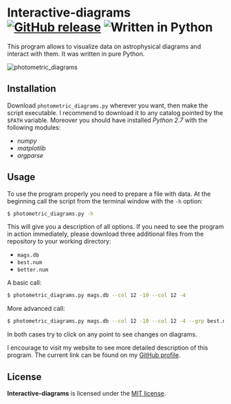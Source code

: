# Interactive-diagrams [![GitHub release](http://www.astro.uni.wroc.pl/ludzie/brus/img/github/ver20170108.svg "download")](https://github.com/PBrus/Interactive-diagrams/blob/master/photometric_diagrams.py) ![Written in Python](http://www.astro.uni.wroc.pl/ludzie/brus/img/github/Python.svg "language")

This program allows to visualize data on astrophysical diagrams and interact with them. It was written in pure Python.

![photometric_diagrams](http://www.astro.uni.wroc.pl/ludzie/brus/img/github/Phot_diagrams.gif)

## Installation

Download `photometric_diagrams.py` wherever you want, then make the script executable. I recommend to download it to any catalog pointed by the `$PATH` variable. Moreover you should have installed *Python 2.7* with the following modules:

 * *numpy*
 * *matplotlib*
 * *argparse*

## Usage

To use the program properly you need to prepare a file with data. At the beginning call the script from the terminal window with the `-h` option:
```bash
$ photometric_diagrams.py -h
```
This will give you a description of all options. If you need to see the program in action immediately, please download three additional files from the repository to your working directory:

 * `mags.db`
 * `best.num`
 * `better.num`

A basic call:
```bash
$ photometric_diagrams.py mags.db --col 12 -10 --col 12 -4
```
More advanced call:
```bash
$ photometric_diagrams.py mags.db --col 12 -10 --col 12 -4 --grp best.num green --grp better.num yellow -t
```
In both cases try to click on any point to see changes on diagrams.

I encourage to visit my website to see more detailed description of this program. The current link can be found on my [GitHub profile](https://github.com/PBrus).

## License

**Interactive-diagrams** is licensed under the [MIT license](http://opensource.org/licenses/MIT).
